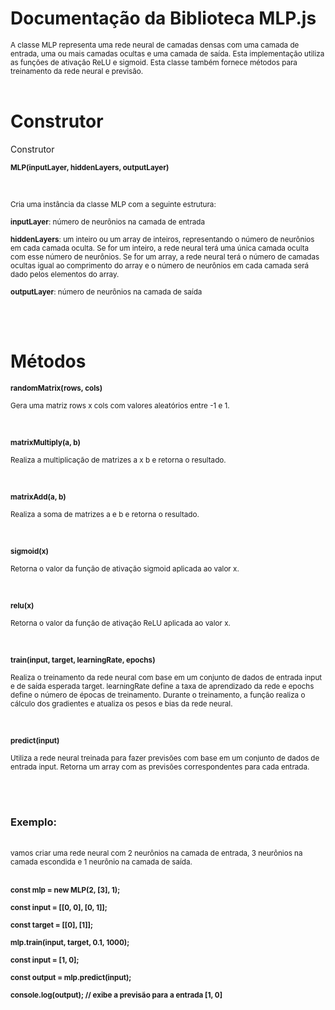 # Documentação da Biblioteca MLP.js
<sub>A classe MLP representa uma rede neural de camadas densas com uma camada de entrada, uma ou mais camadas ocultas e uma camada de saída. Esta implementação utiliza as funções de ativação ReLU e sigmoid. Esta classe também fornece métodos para treinamento da rede neural e previsão.</sub>
</br></br>
<h1>Construtor</h1>
<p>Construtor</p>
<p><sub><strong>MLP(inputLayer, hiddenLayers, outputLayer)</strong></sub></p>
</br>
<p><sub>Cria uma instância da classe MLP com a seguinte estrutura:</sub></p>
<p><sub><strong>inputLayer</strong>: número de neurônios na camada de entrada</sub></p>
<p><sub><strong>hiddenLayers</strong>: um inteiro ou um array de inteiros, representando o número de neurônios em cada camada oculta. Se for um inteiro, a rede neural terá uma única camada oculta com esse número de neurônios. Se for um array, a rede neural terá o número de camadas ocultas igual ao comprimento do array e o número de neurônios em cada camada será dado pelos elementos do array.</sub></p>
<p><sub><strong>outputLayer</strong>: número de neurônios na camada de saída</sub></p>
</br></br>
<h1>Métodos</h1>
<p><sub><strong>randomMatrix(rows, cols)</strong></sub></p>
<p><sub>Gera uma matriz rows x cols com valores aleatórios entre -1 e 1.</sub></p>
</br>
<p><sub><strong>matrixMultiply(a, b)</strong></sub></p>
<p><sub>Realiza a multiplicação de matrizes a x b e retorna o resultado.</sub></p>
</br>
<p><sub><strong>matrixAdd(a, b)</strong></sub></p>
<p><sub>Realiza a soma de matrizes a e b e retorna o resultado.</sub></p>
</br>
<p><sub><strong>sigmoid(x)</strong></sub></p>
<p><sub>Retorna o valor da função de ativação sigmoid aplicada ao valor x.</sub></p>
</br>
<p><sub><strong>relu(x)</strong></sub></p>
<p><sub>Retorna o valor da função de ativação ReLU aplicada ao valor x.</sub></p>
</br>
<p><sub><strong>train(input, target, learningRate, epochs)</strong></sub></p>
<p><sub>Realiza o treinamento da rede neural com base em um conjunto de dados de entrada input e de saída esperada target. learningRate define a taxa de aprendizado da rede e epochs define o número de épocas de treinamento. Durante o treinamento, a função realiza o cálculo dos gradientes e atualiza os pesos e bias da rede neural.</sub></p>
  </br>
<p><sub><strong>predict(input)</strong></sub></p>
<p><sub>Utiliza a rede neural treinada para fazer previsões com base em um conjunto de dados de entrada input. Retorna um array com as previsões correspondentes para cada entrada.</sub></p>
</br></br>
<h3>Exemplo:</h3></br>
<sub>vamos criar uma rede neural com 2 neurônios na camada de entrada, 3 neurônios na camada escondida e 1 neurônio na camada de saída.</sub>
</br></br><strong>
<p><sub>const mlp = new MLP(2, [3], 1);</sub></p>
<p><sub>const input = [[0, 0], [0, 1]];</sub></p>
<p><sub>const target = [[0], [1]];</sub></p>
<p><sub>mlp.train(input, target, 0.1, 1000);</sub></p>
<p><sub>const input = [1, 0];</sub></p>
<p><sub>const output = mlp.predict(input);</sub></p>
<p><sub>console.log(output); // exibe a previsão para a entrada [1, 0]</sub></p>
  </strong>
